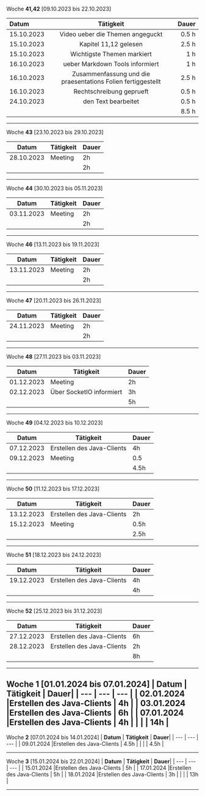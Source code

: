 Woche **41,42** [09.10.2023 bis 22.10.2023]

| **Datum**              | **Tätigkeit** | **Dauer** |
| :---------------- | :------: | ----: |
| 15.10.2023      |  Video ueber die Themen angeguckt   | 0.5 h |
| 15.10.2023          |   Kapitel 11,12 gelesen   | 2.5 h |
| 15.10.2023    |  Wichtigste Themen markiert   | 1 h |
| 16.10.2023 | ueber Markdown Tools informiert  | 1 h |
|16.10.2023 | Zusammenfassung und die praesentations Folien fertiggestellt|2.5 h|
|16.10.2023| Rechtschreibung geprueft| 0.5 h|
|24.10.2023      | den Text bearbeitet                             | 0.5 h|
|                 |                           |   8.5 h|

---

Woche **43** [23.10.2023 bis 29.10.2023]


|  **Datum**          |     **Tätigkeit**         | **Dauer**|
| ---                 | ---                       | ---      |
|  28.10.2023         |      Meeting              |   2h     |
|                     |                           |   2h     |

---

Woche **44** [30.10.2023 bis 05.11.2023]

|  **Datum**          |     **Tätigkeit**         | **Dauer**|
| ---                 | ---                       | ---      |
|  03.11.2023         |      Meeting              |   2h     |
|                     |                           |   2h     |

---


Woche **46** [13.11.2023 bis 19.11.2023]

|  **Datum**          |     **Tätigkeit**         | **Dauer**|
| ---                 | ---                       | ---      |
|  13.11.2023         |      Meeting              |   2h     |
|                     |                           |   2h     |

---


Woche **47** [20.11.2023 bis 26.11.2023]

|  **Datum**          |     **Tätigkeit**         | **Dauer**|
| ---                 | ---                       | ---      |
|  24.11.2023         |      Meeting              |   2h     |
|                     |                           |   2h     |

---

Woche **48** [27.11.2023 bis 03.11.2023]

|  **Datum**          |     **Tätigkeit**         | **Dauer**|
| ---                 | ---                       | ---      |
|  01.12.2023         |      Meeting              |   2h     |
|  02.12.2023         | Über SocketIO informiert  |   3h     |
|                     |                           |   5h     |

---


Woche **49** [04.12.2023 bis 10.12.2023]

|  **Datum**          |     **Tätigkeit**         | **Dauer**|
| ---                 | ---                       | ---      |
|  07.12.2023         |Erstellen des Java-Clients |   4h     |
|  09.12.2023         |      Meeting              |   0.5    |
|                     |                           |   4.5h   |

---


Woche **50** [11.12.2023 bis 17.12.2023]

|  **Datum**          |     **Tätigkeit**         | **Dauer**|
| ---                 | ---                       | ---      |
|  13.12.2023         | Erstellen des Java-Clients|   2h     |
|  15.12.2023         |      Meeting              |   0.5h   |
|                     |                           |   2.5h   |

---

Woche **51** [18.12.2023 bis 24.12.2023]

|  **Datum**          |     **Tätigkeit**         | **Dauer**|
| ---                 | ---                       | ---      |
|  19.12.2023         |Erstellen des Java-Clients |   4h     |
|                     |                           |   4h     |

---

Woche **52** [25.12.2023 bis 31.12.2023]

|  **Datum**          |     **Tätigkeit**         | **Dauer**|
| ---                 | ---                       | ---      |
|  27.12.2023         |Erstellen des Java-Clients |   6h     |
|  28.12.2023         |Erstellen des Java-Clients |   2h     |
|                     |                           |   8h     |

---

Woche **1** [01.01.2024 bis 07.01.2024]
|  **Datum**          |     **Tätigkeit**         | **Dauer**|
| ---                 | ---                       | ---      |
|  02.01.2024         |Erstellen des Java-Clients |   4h     |
|  03.01.2024         |Erstellen des Java-Clients |   6h     |
|  07.01.2024         |Erstellen des Java-Clients |   4h     |
|                     |                           |   14h    |
---

Woche **2** [07.01.2024 bis 14.01.2024]
|  **Datum**          |     **Tätigkeit**         | **Dauer**|
| ---                 | ---                       | ---      |
|  09.01.2024         |Erstellen des Java-Clients |   4.5h   |
|                     |                           |   4.5h   |

---
Woche **3** [15.01.2024 bis 22.01.2024]
|  **Datum**          |     **Tätigkeit**         | **Dauer**|
| ---                 | ---                       | ---      |
|  15.01.2024         |Erstellen des Java-Clients |   5h     |
|  17.01.2024         |Erstellen des Java-Clients |   5h     |
|  18.01.2024         |Erstellen des Java-Clients |   3h     |
|                     |                           |   13h    |

---

